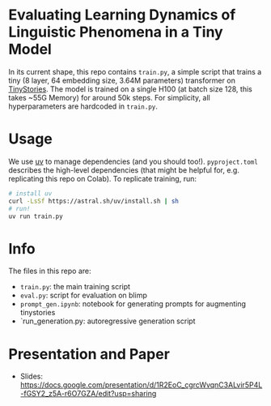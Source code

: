 # Evaluating Learning Dynamics of Linguistic Phenomena in a Tiny Model

In its current shape, this repo contains `train.py`, a simple script that trains a tiny (8 layer, 64 embedding size, 3.64M parameters) transformer on [TinyStories](https://arxiv.org/abs/2305.07759). The model is trained on a single H100 (at batch size 128, this takes ~55G Memory) for around 50k steps. For simplicity, all hyperparameters are hardcoded in `train.py`.

# Usage

We use [uv](https://docs.astral.sh/uv/) to manage dependencies (and you should too!). `pyproject.toml` describes the high-level dependencies (that might be helpful for, e.g. replicating this repo on Colab). To replicate training, run:

```bash
# install uv
curl -LsSf https://astral.sh/uv/install.sh | sh
# run!
uv run train.py
```

# Info

The files in this repo are:
- `train.py`: the main training script
- `eval.py`: script for evaluation on blimp
- `prompt_gen.ipynb`: notebook for generating prompts for augmenting tinystories
- `run_generation.py: autoregressive generation script

# Presentation and Paper
- Slides: https://docs.google.com/presentation/d/1R2EoC_cgrcWvqnC3ALvir5P4L-fGSY2_z5A-r6O7GZA/edit?usp=sharing
